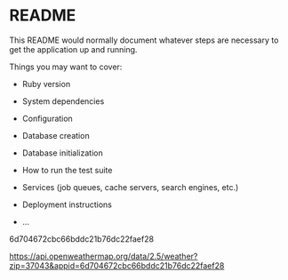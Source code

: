 # README

This README would normally document whatever steps are necessary to get the
application up and running.

Things you may want to cover:

* Ruby version

* System dependencies

* Configuration

* Database creation

* Database initialization

* How to run the test suite

* Services (job queues, cache servers, search engines, etc.)

* Deployment instructions

* ...



6d704672cbc66bddc21b76dc22faef28

https://api.openweathermap.org/data/2.5/weather?zip=37043&appid=6d704672cbc66bddc21b76dc22faef28
